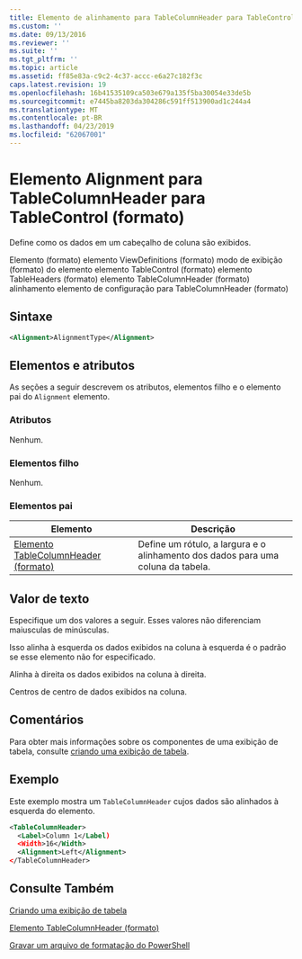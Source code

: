 ```yaml
---
title: Elemento de alinhamento para TableColumnHeader para TableControl (formato) | Microsoft Docs
ms.custom: ''
ms.date: 09/13/2016
ms.reviewer: ''
ms.suite: ''
ms.tgt_pltfrm: ''
ms.topic: article
ms.assetid: ff85e83a-c9c2-4c37-accc-e6a27c182f3c
caps.latest.revision: 19
ms.openlocfilehash: 16b41535109ca503e679a135f5ba30054e33de5b
ms.sourcegitcommit: e7445ba8203da304286c591ff513900ad1c244a4
ms.translationtype: MT
ms.contentlocale: pt-BR
ms.lasthandoff: 04/23/2019
ms.locfileid: "62067001"
---
```

# <a name="alignment-element-for-tablecolumnheader-for-tablecontrol-format"></a>Elemento Alignment para TableColumnHeader para TableControl (formato)

Define como os dados em um cabeçalho de coluna são exibidos.

Elemento (formato) elemento ViewDefinitions (formato) modo de exibição (formato) do elemento elemento TableControl (formato) elemento TableHeaders (formato) elemento TableColumnHeader (formato) alinhamento elemento de configuração para TableColumnHeader (formato)

## <a name="syntax"></a>Sintaxe

```xml
<Alignment>AlignmentType</Alignment>
```

## <a name="attributes-and-elements"></a>Elementos e atributos

As seções a seguir descrevem os atributos, elementos filho e o elemento pai do `Alignment` elemento.

### <a name="attributes"></a>Atributos

Nenhum.

### <a name="child-elements"></a>Elementos filho

Nenhum.

### <a name="parent-elements"></a>Elementos pai

|Elemento|Descrição|
|-------------|-----------------|
|[Elemento TableColumnHeader (formato)](./tablecolumnheader-element-format.md)|Define um rótulo, a largura e o alinhamento dos dados para uma coluna da tabela.|

## <a name="text-value"></a>Valor de texto

Especifique um dos valores a seguir. Esses valores não diferenciam maiusculas de minúsculas.

Isso alinha à esquerda os dados exibidos na coluna à esquerda é o padrão se esse elemento não for especificado.

Alinha à direita os dados exibidos na coluna à direita.

Centros de centro de dados exibidos na coluna.

## <a name="remarks"></a>Comentários

Para obter mais informações sobre os componentes de uma exibição de tabela, consulte [criando uma exibição de tabela](./creating-a-table-view.md).

## <a name="example"></a>Exemplo

Este exemplo mostra um `TableColumnHeader` cujos dados são alinhados à esquerda do elemento.

```xml
<TableColumnHeader>
  <Label>Column 1</Label)
  <Width>16</Width>
  <Alignment>Left</Alignment>
</TableColumnHeader>
```

## <a name="see-also"></a>Consulte Também

[Criando uma exibição de tabela](./creating-a-table-view.md)

[Elemento TableColumnHeader (formato)](./tablecolumnheader-element-format.md)

[Gravar um arquivo de formatação do PowerShell](./writing-a-powershell-formatting-file.md)
